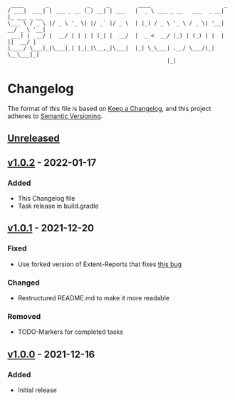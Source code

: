      ____       _            _     _         ____                       _            
    / ___|  ___| | ___ _ __ (_) __| | ___   |  _ \ ___ _ __   ___  _ __| |_ ___ _ __ 
    \___ \ / _ \ |/ _ \ '_ \| |/ _` |/ _ \  | |_) / _ \ '_ \ / _ \| '__| __/ _ \ '__|
     ___) |  __/ |  __/ | | | | (_| |  __/  |  _ <  __/ |_) | (_) | |  | ||  __/ |   
    |____/ \___|_|\___|_| |_|_|\__,_|\___|  |_| \_\___| .__/ \___/|_|   \__\___|_|   
                                                      |_|                            
# Changelog

The format of this file is based on [Keep a Changelog](https://keepachangelog.com/en/1.0.0/), and this project adheres to [Semantic Versioning](https://semver.org/spec/v2.0.0.html).


## [Unreleased]


## [v1.0.2] - 2022-01-17

### Added
- This Changelog file
- Task release in build.gradle


## [v1.0.1] - 2021-12-20

### Fixed
- Use forked version of Extent-Reports that fixes [this bug](https://github.com/extent-framework/extentreports-java/issues/333)

### Changed
- Restructured README.md to make it more readable

### Removed
- TODO-Markers for completed tasks


## [v1.0.0] - 2021-12-16

### Added
- Initial release


[unreleased]: https://gitlab.isys.de/ulrichmayring/selenide-reporter/-/compare/v1.0.1...main?from_project_id=143
[v1.0.2]: https://gitlab.isys.de/ulrichmayring/selenide-reporter/-/compare/v1.0.1...v1.0.2?from_project_id=143
[v1.0.1]: https://gitlab.isys.de/ulrichmayring/selenide-reporter/-/compare/v1.0.0...v1.0.1?from_project_id=143
[v1.0.0]: https://gitlab.isys.de/ulrichmayring/selenide-reporter/-/tags/v1.0.0
